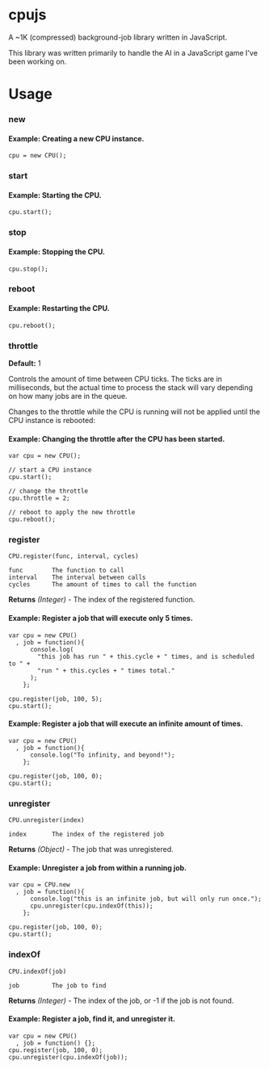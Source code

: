 cpujs
=====

A ~1K (compressed) background-job library written in JavaScript.

This library was written primarily to handle the AI in a JavaScript game I've
been working on.


Usage
=====

### new

#### Example: Creating a new CPU instance.

    cpu = new CPU();

### start

#### Example: Starting the CPU.

    cpu.start();

### stop

#### Example: Stopping the CPU.

    cpu.stop();

### reboot

#### Example: Restarting the CPU.

    cpu.reboot();

### throttle

**Default:** 1

Controls the amount of time between CPU ticks. The ticks are in milliseconds,
but the actual time to process the stack will vary depending on how many jobs
are in the queue.

Changes to the throttle while the CPU is running will not be applied until the
CPU instance is rebooted:

#### Example: Changing the throttle after the CPU has been started.

    var cpu = new CPU();
    
    // start a CPU instance
    cpu.start();
    
    // change the throttle
    cpu.throttle = 2;
    
    // reboot to apply the new throttle
    cpu.reboot();


### register

`CPU.register(func, interval, cycles)`

    func        The function to call
    interval    The interval between calls
    cycles      The amount of times to call the function

**Returns** *(Integer)* - The index of the registered function.

#### Example: Register a job that will execute only 5 times.

    var cpu = new CPU()
      , job = function(){
          console.log(
            "this job has run " + this.cycle + " times, and is scheduled to " +
            "run " + this.cycles + " times total."
          );
        };
    
    cpu.register(job, 100, 5);
    cpu.start();

#### Example: Register a job that will execute an infinite amount of times.

    var cpu = new CPU()
      , job = function(){
          console.log("To infinity, and beyond!");
        };
    
    cpu.register(job, 100, 0);
    cpu.start();


### unregister

`CPU.unregister(index)`

    index       The index of the registered job

**Returns** *(Object)* - The job that was unregistered.

#### Example: Unregister a job from within a running job.
    
    var cpu = CPU.new
      , job = function(){
          console.log("this is an infinite job, but will only run once.");
          cpu.unregister(cpu.indexOf(this));
        };
    
    cpu.register(job, 100, 0);
    cpu.start();


### indexOf

`CPU.indexOf(job)`

    job         The job to find

**Returns** *(Integer)* - The index of the job, or -1 if the job is not found.

#### Example: Register a job, find it, and unregister it.

    var cpu = new CPU()
      , job = function() {};
    cpu.register(job, 100, 0);
    cpu.unregister(cpu.indexOf(job));

